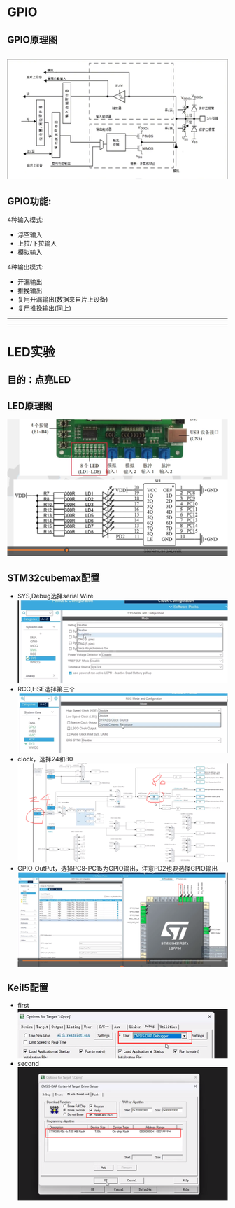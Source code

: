 # GPIO
## GPIO原理图
![GPIO原理图](https://github.com/fortunate-ouyanghui/LQB/blob/main/GPIO.png)
---
## GPIO功能:
4种输入模式:
- 浮空输入
- 上拉/下拉输入
- 模拟输入
  
4种输出模式:
- 开漏输出
- 推挽输出
- 复用开漏输出(数据来自片上设备)
- 复用推挽输出(同上)
---
---
# LED实验
## 目的：点亮LED
## LED原理图
![LED原理图](https://github.com/fortunate-ouyanghui/LQB/blob/main/LED%E5%8E%9F%E7%90%86%E5%9B%BE.png)
## STM32cubemax配置
- SYS,Debug选择serial Wire
  ![SYS](https://github.com/fortunate-ouyanghui/LQB/blob/main/sys.png)
- RCC,HSE选择第三个
  ![RCC](https://github.com/fortunate-ouyanghui/LQB/blob/main/RCC.png)
- clock，选择24和80
  ![clock](https://github.com/fortunate-ouyanghui/LQB/blob/main/clock.png)
- GPIO_OutPut，选择PC8-PC15为GPIO输出，注意PD2也要选择GPIO输出
  ![GPIO配置](https://github.com/fortunate-ouyanghui/LQB/blob/main/GPIO_output.png)
## Keil5配置
- first
  ![first](https://github.com/fortunate-ouyanghui/LQB/blob/main/1.png)
- second
  ![second](https://github.com/fortunate-ouyanghui/LQB/blob/main/2.png)


